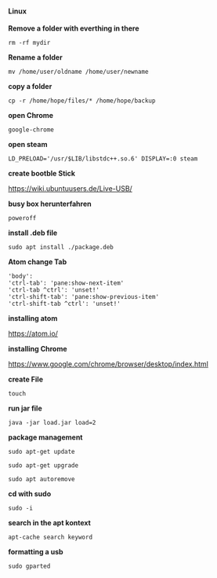 #### Linux
<b>Remove a folder with everthing in there </b>

    rm -rf mydir

<b> Rename a folder </b>

    mv /home/user/oldname /home/user/newname

<b> copy a folder </b>

    cp -r /home/hope/files/* /home/hope/backup

<b> open Chrome </b>

    google-chrome

<b> open steam </b>

    LD_PRELOAD='/usr/$LIB/libstdc++.so.6' DISPLAY=:0 steam

<b> create bootble Stick </b>

https://wiki.ubuntuusers.de/Live-USB/

<b>busy box herunterfahren </b>

    poweroff

<b> install .deb file </b>

    sudo apt install ./package.deb

<b> Atom change Tab </b>

    'body':
    'ctrl-tab': 'pane:show-next-item'
    'ctrl-tab ^ctrl': 'unset!'
    'ctrl-shift-tab': 'pane:show-previous-item'
    'ctrl-shift-tab ^ctrl': 'unset!'


<b> installing atom </b>

https://atom.io/

<b>installing Chrome</b>

https://www.google.com/chrome/browser/desktop/index.html

<b> create File </b>

    touch

<b>run jar file </b>

    java -jar load.jar load=2

<b> package management</b>
    
    sudo apt-get update
 
    sudo apt-get upgrade
 
    sudo apt autoremove

<b>cd with sudo </b>

    sudo -i

<b>search in the apt kontext </b>

    apt-cache search keyword
    
<b> formatting a usb </b>

    sudo gparted


